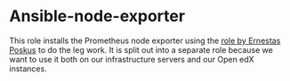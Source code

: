 Ansible-node-exporter
=====================

This role installs the Prometheus node exporter using the [role by Ernestas Poskus][1] to do the leg
work.  It is split out into a separate role because we want to use it both on our infrastructure
servers and our Open edX instances.

[1]: https://github.com/ernestas-poskus/ansible-prometheus
